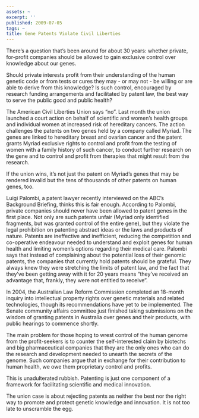 ```yaml
---
assets: ~
excerpt: ''
published: 2009-07-05
tags: ~
title: Gene Patents Violate Civil Liberties
---
```

There’s a question that’s been around for about 30 years: whether
private, for-profit companies should be allowed to gain exclusive
control over knowledge about our genes.

Should private interests profit from their understanding of the human
genetic code or from tests or cures they may - or may not - be willing
or are able to derive from this knowledge? Is such control, encouraged
by research funding arrangements and facilitated by patent law, the best
way to serve the public good and public health?

The American Civil Liberties Union says “no”. Last month the union
launched a court action on behalf of scientific and women’s health
groups and individual women at increased risk of hereditary cancers. The
action challenges the patents on two genes held by a company called
Myriad. The genes are linked to hereditary breast and ovarian cancer and
the patent grants Myriad exclusive rights to control and profit from the
testing of women with a family history of such cancer, to conduct
further research on the gene and to control and profit from therapies
that might result from the research.

If the union wins, it’s not just the patent on Myriad’s genes that may
be rendered invalid but the tens of thousands of other patents on human
genes, too.

Luigi Palombi, a patent lawyer recently interviewed on the ABC’s
Background Briefing, thinks this is fair enough. According to Palombi,
private companies should never have been allowed to patent genes in the
first place. Not only are such patents unfair (Myriad only identified
fragments, but was granted control of the entire gene), but they violate
the legal prohibition on patenting abstract ideas or the laws and
products of nature. Patents are ineffective and inefficient, reducing
the competition and co-operative endeavour needed to understand and
exploit genes for human health and limiting women’s options regarding
their medical care. Palombi says that instead of complaining about the
potential loss of their genomic patents, the companies that currently
hold patents should be grateful. They always knew they were stretching
the limits of patent law, and the fact that they’ve been getting away
with it for 20 years means “they’ve received an advantage that, frankly,
they were not entitled to receive”.

In 2004, the Australian Law Reform Commission completed an 18-month
inquiry into intellectual property rights over genetic materials and
related technologies, though its recommendations have yet to be
implemented. The Senate community affairs committee just finished taking
submissions on the wisdom of granting patents in Australia over genes
and their products, with public hearings to commence shortly.

The main problem for those hoping to wrest control of the human genome
from the profit-seekers is to counter the self-interested claim by
biotechs and big pharmaceutical companies that they are the only ones
who can do the research and development needed to unearth the secrets of
the genome. Such companies argue that in exchange for their contribution
to human health, we owe them proprietary control and profits.

This is unadulterated rubbish. Patenting is just one component of a
framework for facilitating scientific and medical innovation.

The union case is about rejecting patents as neither the best nor the
right way to promote and protect genetic knowledge and innovation. It is
not too late to unscramble the egg.